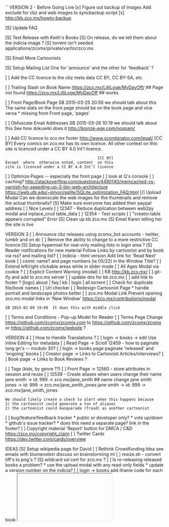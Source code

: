 ``
VERSION 2 - Before Going Live
[x] Figure out backup of images
    Add exclude for cbz and web images to syncbackup script
[x] http://kb.zco.mx/howto-backup

[S] Update FAQ

[S] Test Release with Keith's Books
    [S] On release, do we tell them about the indicia image ?
    [S] torrent isn't seeded
        applications/zcomx/private/var/tor/zco.mx

[S] Email More Cartoonists

[S] Setup Mailing List
    One for 'announce' and the other for 'feedback' ?

[ ] Add the CC licence to the cbz meta data
    CC BY, CC BY-SA, etc

[ ] Trailing Slash on Book Name
    https://zco.mx/LilliLoge/MyDayOff/  ## Page not found
    https://zco.mx/LilliLoge/MyDayOff   ## works

[ ] Front Page/Book Page
    SB 2015-03-25 20:56  we should talk about this
    The same stats on the front page should be on the book page and
    vice versa
    * missing from Front page, 'pages'

[ ] Obfuscate Email Addresses
    SB 2015-03-26 10:19  we should talk about this
    See how dokuwiki does it
    http://bronze-age.com/nospam/

[ ] Add CC licence to zco.mx footer
    http://www.ycombinator.com/legal/
                                             [CC BY]
    Every comics on zco.mx has its own licence.  All
    other context  on this site is licenced  under a
                            CC BY 4.0 Int'l licence.

                                             [CC BY]
    Except  where  otherwise noted, content  on this
    site is licenced under a CC BY 4.0 Int'l licence

[ ] Optimize Pages -- especially the front page
    [ ] look at Q's console
    [ ] caching?
        http://stackoverflow.com/questions/4490140/memcached-vs-varnish-for-speeding-up-3-tier-web-architecture
        https://web.utk.edu/~jplyon/sqlite/SQLite_optimization_FAQ.html
        [/] Upload Modal
            Can we downscale the web images for the thumbnails and remove the
            actual thumbnails?
[S] Make sure everyone has added their paypal address
[ ] Nice Levels
[ ] 12347 - Reduce duplication between web2py modal and inplace_crud table_data
[ ] 12354 - Test scripts
[ ] "creator.table appears corrupted" Error
[S] Clean up kb.zco.mx
[S] Email Karen telling her the site is live

VERSION 3
[ ] Announce cbz releases using zcomx_bot accounts
    - twitter, tumblr and on dc
[ ] Remove the ability to change to a more restrictive CC licence
[S] Setup hypermail for real-only mailing lists in login area ?
[S] Reader notifications for new material
    Follow Links
        by cartoonist and by book
        via rss? and mailing list?
[ ] Indicia - html version
    Add link for 'Read Next' book
[ ] comic name? and page numbers (ie 05/22) in the Window Title?
[ ] Extend left/right clickable areas while in slider mode
[ ] All Ages Modal via cookie ?
[ ] Explicit Content Warning (modal)
[ ] KB
    http://kb.zco.mx/
    [ ] git-ify and add to zco.mx server
    [ ] update dns for kb.zco.mx
    [ ] add link to footer ?
        [logo] about | faq | kb | login | all.torrent
[ ] Check for duplicate file/book names
[ ] Url checker
[ ] Redesign Cartoonist Page
    * handle portrait and landscape photos better
[ ] zco.mx Modal Link
    Prevent opening zco.mx modal links in 'New Window'
    https://zco.mx/contributions/modal

    SB 2015-02-09 19:09  It does this with middle click
[ ] Terms and Conditions - Pop-up Model for Reader
[ ] Terms Page
    Change https://github.com/zcomx/zcomix.com to
    https://github.com/zcomx/zcomx or
    https://github.com/zcomx/website ?


VERSION 4
[ ] How to Handle Translations ?
[ ] login -> books -> edit
    Use inline Editing for metadata
[ ] Read Page -> Scroll
    12459 - how to paginate long gn's -- modulo 30?
[ ] login -> books page
    paginate 'released' and 'ongoing' books
[ ] Creator page -> Links to Cartoonist Articles/interviews?
[ ] Book page -> Links to Book Reviews ?

[ ] Tags (kids, by genre ??)
[ ] Front Page -> 12560 - store attributes in session and reuse
[ ] 12539 - Create aliases when users change their name
    jane smith -> id: 999 -> zco.mx/jane_smith
    ## name change
    jane smith jones -> id: 999 -> zco.mx/jane_smith_jones
    jane smith -> id: 999 -> zco.mx/jane_smith_jones

    We should likely create a check to alert when this happens because
    1) the cartoonist could generate a ton of aliases
    2) the cartoonist could masquerade (fraud) as another cartoonist
[ ] bug/feature/feedback tracker
    * public or developer only?
    * vote up/down
    * github's issue tracker?
    * does this need a separate page?  link in the footer?
[ ] Copyright material
    'Report' button for DMCA / C&D
    https://zco.mx/copyright_claim
[ ] Twitter Cards
    https://dev.twitter.com/cards/overview


IDEAS
[S] Setup wikipedia page for David
[ ] Rethink Crowdfunding Idea
    see emails with blumenstein
    discuss on brainstorming ml
[ ] resize.sh - convert tiff's to png's ?
[S] wildcard ssl cert for zco.mx ?
[ ] Is re-releasing released books a problem?
    * use the upload modal with any read-only fields
    * update a version number on the indicia?
[ ] login -> books
    add iframe code for each book
    <embed/>
    <iframe/>
    SB 2014-08-29 11:24  This needs more thought
[-] Guided view using Perfect Viewer ?
    The main dev, Lin Rookie (rookiestudio@gmail.com), suggests guided
    view is possible with opencv but he believes the feature is not
    useful and it is a low priority.  He said the source is closed and
    he does not take bounties towards new features.
[ ] bio and book description - wikipedia api?
    https://github.com/goldsmith/Wikipedia          ## wikipedia api
[ ] user comments? - disqus api? reddit api?
    * cartoonist chooses comments to form a digital letters page?
[ ] RDFa-html meta
    https://wiki.creativecommons.org/Frequently_Asked_Questions#What_does_it_mean_that_Creative_Commons_licenses_are_.22machine-readable.22.3F
    http://www.w3.org/TR/html-rdfa/
[ ] RiP!: remix torrent ?
[ ] Social media links other than on the indicia ??
[ ] Read Page
    Navigate with mouse scroll as well ?
    http://geekwagon.net/projects/xkcd1190/
    h-scroll - http://danielschafferbrooklyncomics.com/books/uncategorized/all-you-need/
    2-page slider ?
``
# vim:set ft=dm:
